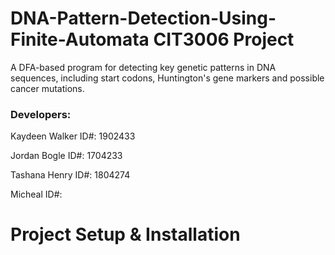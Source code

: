 # DNA-Pattern-Detection-Using-Finite-Automata CIT3006 Project
A DFA-based program for detecting key genetic patterns in DNA sequences, including start codons, Huntington's gene markers and possible cancer mutations.

### Developers:

Kaydeen Walker ID#: 1902433

Jordan Bogle ID#: 1704233

Tashana Henry ID#: 1804274

Micheal  ID#: 

# Project Setup & Installation 
